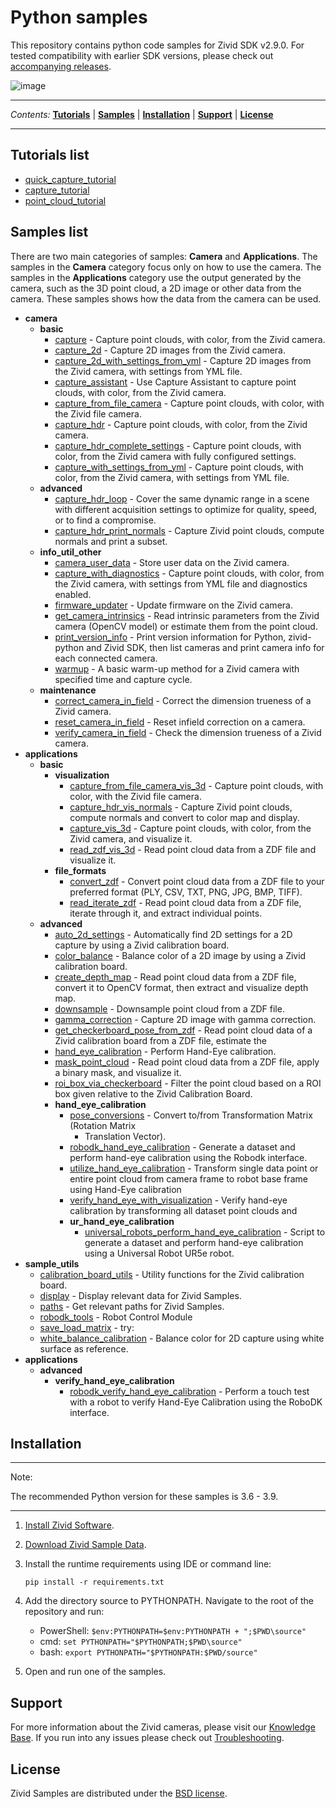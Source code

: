 # Python samples

This repository contains python code samples for Zivid SDK v2.9.0. For
tested compatibility with earlier SDK versions, please check out
[accompanying
releases](https://github.com/zivid/zivid-python-samples/tree/master/../../releases).

![image](https://www.zivid.com/hubfs/softwarefiles/images/zivid-generic-github-header.png)



---

*Contents:*
[**Tutorials**](#Tutorials-list) |
[**Samples**](#Samples-list) |
[**Installation**](#Installation) |
[**Support**](#Support) |
[**License**](#License)

---



## Tutorials list

  - [quick\_capture\_tutorial](https://github.com/zivid/zivid-python-samples/tree/master/source/camera/basic/quick_capture_tutorial.md)
  - [capture\_tutorial](https://github.com/zivid/zivid-python-samples/tree/master/source/camera/basic/capture_tutorial.md)
  - [point\_cloud\_tutorial](https://github.com/zivid/zivid-python-samples/tree/master/source/applications/point_cloud_tutorial.md)

## Samples list

There are two main categories of samples: **Camera** and
**Applications**. The samples in the **Camera** category focus only on
how to use the camera. The samples in the **Applications** category use
the output generated by the camera, such as the 3D point cloud, a 2D
image or other data from the camera. These samples shows how the data
from the camera can be used.

  - **camera**
      - **basic**
          - [capture](https://github.com/zivid/zivid-python-samples/tree/master//source/camera/basic/capture.py) - Capture point clouds, with color, from the Zivid camera.
          - [capture\_2d](https://github.com/zivid/zivid-python-samples/tree/master//source/camera/basic/capture_2d.py) - Capture 2D images from the Zivid camera.
          - [capture\_2d\_with\_settings\_from\_yml](https://github.com/zivid/zivid-python-samples/tree/master//source/camera/basic/capture_2d_with_settings_from_yml.py) - Capture 2D images from the Zivid camera, with settings
            from YML file.
          - [capture\_assistant](https://github.com/zivid/zivid-python-samples/tree/master//source/camera/basic/capture_assistant.py) - Use Capture Assistant to capture point clouds, with color,
            from the Zivid camera.
          - [capture\_from\_file\_camera](https://github.com/zivid/zivid-python-samples/tree/master//source/camera/basic/capture_from_file_camera.py) - Capture point clouds, with color, with the Zivid file
            camera.
          - [capture\_hdr](https://github.com/zivid/zivid-python-samples/tree/master//source/camera/basic/capture_hdr.py) - Capture point clouds, with color, from the Zivid camera.
          - [capture\_hdr\_complete\_settings](https://github.com/zivid/zivid-python-samples/tree/master//source/camera/basic/capture_hdr_complete_settings.py) - Capture point clouds, with color, from the Zivid camera
            with fully configured settings.
          - [capture\_with\_settings\_from\_yml](https://github.com/zivid/zivid-python-samples/tree/master//source/camera/basic/capture_with_settings_from_yml.py) - Capture point clouds, with color, from the Zivid camera,
            with settings from YML file.
      - **advanced**
          - [capture\_hdr\_loop](https://github.com/zivid/zivid-python-samples/tree/master//source/camera/advanced/capture_hdr_loop.py) - Cover the same dynamic range in a scene with different
            acquisition settings to optimize for quality, speed, or to
            find a compromise.
          - [capture\_hdr\_print\_normals](https://github.com/zivid/zivid-python-samples/tree/master//source/camera/advanced/capture_hdr_print_normals.py) - Capture Zivid point clouds, compute normals and print a
            subset.
      - **info\_util\_other**
          - [camera\_user\_data](https://github.com/zivid/zivid-python-samples/tree/master//source/camera/info_util_other/camera_user_data.py) - Store user data on the Zivid camera.
          - [capture\_with\_diagnostics](https://github.com/zivid/zivid-python-samples/tree/master//source/camera/info_util_other/capture_with_diagnostics.py) - Capture point clouds, with color, from the Zivid camera,
            with settings from YML file and diagnostics enabled.
          - [firmware\_updater](https://github.com/zivid/zivid-python-samples/tree/master//source/camera/info_util_other/firmware_updater.py) - Update firmware on the Zivid camera.
          - [get\_camera\_intrinsics](https://github.com/zivid/zivid-python-samples/tree/master//source/camera/info_util_other/get_camera_intrinsics.py) - Read intrinsic parameters from the Zivid camera (OpenCV
            model) or estimate them from the point cloud.
          - [print\_version\_info](https://github.com/zivid/zivid-python-samples/tree/master//source/camera/info_util_other/print_version_info.py) - Print version information for Python, zivid-python and
            Zivid SDK, then list cameras and print camera info for each
            connected camera.
          - [warmup](https://github.com/zivid/zivid-python-samples/tree/master//source/camera/info_util_other/warmup.py) - A basic warm-up method for a Zivid camera with specified
            time and capture cycle.
      - **maintenance**
          - [correct\_camera\_in\_field](https://github.com/zivid/zivid-python-samples/tree/master//source/camera/maintenance/correct_camera_in_field.py) - Correct the dimension trueness of a Zivid camera.
          - [reset\_camera\_in\_field](https://github.com/zivid/zivid-python-samples/tree/master//source/camera/maintenance/reset_camera_in_field.py) - Reset infield correction on a camera.
          - [verify\_camera\_in\_field](https://github.com/zivid/zivid-python-samples/tree/master//source/camera/maintenance/verify_camera_in_field.py) - Check the dimension trueness of a Zivid camera.
  - **applications**
      - **basic**
          - **visualization**
              - [capture\_from\_file\_camera\_vis\_3d](https://github.com/zivid/zivid-python-samples/tree/master//source/applications/basic/visualization/capture_from_file_camera_vis_3d.py) - Capture point clouds, with color, with the Zivid file
                camera.
              - [capture\_hdr\_vis\_normals](https://github.com/zivid/zivid-python-samples/tree/master//source/applications/basic/visualization/capture_hdr_vis_normals.py) - Capture Zivid point clouds, compute normals and
                convert to color map and display.
              - [capture\_vis\_3d](https://github.com/zivid/zivid-python-samples/tree/master//source/applications/basic/visualization/capture_vis_3d.py) - Capture point clouds, with color, from the Zivid
                camera, and visualize it.
              - [read\_zdf\_vis\_3d](https://github.com/zivid/zivid-python-samples/tree/master//source/applications/basic/visualization/read_zdf_vis_3d.py) - Read point cloud data from a ZDF file and visualize
                it.
          - **file\_formats**
              - [convert\_zdf](https://github.com/zivid/zivid-python-samples/tree/master//source/applications/basic/file_formats/convert_zdf.py) - Convert point cloud data from a ZDF file to your
                preferred format (PLY, CSV, TXT, PNG, JPG, BMP, TIFF).
              - [read\_iterate\_zdf](https://github.com/zivid/zivid-python-samples/tree/master//source/applications/basic/file_formats/read_iterate_zdf.py) - Read point cloud data from a ZDF file, iterate through
                it, and extract individual points.
      - **advanced**
          - [auto\_2d\_settings](https://github.com/zivid/zivid-python-samples/tree/master//source/applications/advanced/auto_2d_settings.py) - Automatically find 2D settings for a 2D capture by using a
            Zivid calibration board.
          - [color\_balance](https://github.com/zivid/zivid-python-samples/tree/master//source/applications/advanced/color_balance.py) - Balance color of a 2D image by using a Zivid calibration
            board.
          - [create\_depth\_map](https://github.com/zivid/zivid-python-samples/tree/master//source/applications/advanced/create_depth_map.py) - Read point cloud data from a ZDF file, convert it to
            OpenCV format, then extract and visualize depth map.
          - [downsample](https://github.com/zivid/zivid-python-samples/tree/master//source/applications/advanced/downsample.py) - Downsample point cloud from a ZDF file.
          - [gamma\_correction](https://github.com/zivid/zivid-python-samples/tree/master//source/applications/advanced/gamma_correction.py) - Capture 2D image with gamma correction.
          - [get\_checkerboard\_pose\_from\_zdf](https://github.com/zivid/zivid-python-samples/tree/master//source/applications/advanced/get_checkerboard_pose_from_zdf.py) - Read point cloud data of a Zivid calibration board from a
            ZDF file, estimate the
          - [hand\_eye\_calibration](https://github.com/zivid/zivid-python-samples/tree/master//source/applications/advanced/hand_eye_calibration/hand_eye_calibration.py) - Perform Hand-Eye calibration.
          - [mask\_point\_cloud](https://github.com/zivid/zivid-python-samples/tree/master//source/applications/advanced/mask_point_cloud.py) - Read point cloud data from a ZDF file, apply a binary
            mask, and visualize it.
          - [roi\_box\_via\_checkerboard](https://github.com/zivid/zivid-python-samples/tree/master//source/applications/advanced/roi_box_via_checkerboard.py) - Filter the point cloud based on a ROI box given relative
            to the Zivid Calibration Board.
          - **hand\_eye\_calibration**
              - [pose\_conversions](https://github.com/zivid/zivid-python-samples/tree/master//source/applications/advanced/hand_eye_calibration/pose_conversions.py) - Convert to/from Transformation Matrix (Rotation Matrix
                + Translation Vector).
              - [robodk\_hand\_eye\_calibration](https://github.com/zivid/zivid-python-samples/tree/master//source/applications/advanced/hand_eye_calibration/robodk_hand_eye_calibration/robodk_hand_eye_calibration.py) - Generate a dataset and perform hand-eye calibration
                using the Robodk interface.
              - [utilize\_hand\_eye\_calibration](https://github.com/zivid/zivid-python-samples/tree/master//source/applications/advanced/hand_eye_calibration/utilize_hand_eye_calibration.py) - Transform single data point or entire point cloud from
                camera frame to robot base frame using Hand-Eye
                calibration
              - [verify\_hand\_eye\_with\_visualization](https://github.com/zivid/zivid-python-samples/tree/master//source/applications/advanced/hand_eye_calibration/verify_hand_eye_with_visualization.py) - Verify hand-eye calibration by transforming all
                dataset point clouds and
              - **ur\_hand\_eye\_calibration**
                  - [universal\_robots\_perform\_hand\_eye\_calibration](https://github.com/zivid/zivid-python-samples/tree/master//source/applications/advanced/hand_eye_calibration/ur_hand_eye_calibration/universal_robots_perform_hand_eye_calibration.py) - Script to generate a dataset and perform hand-eye
                    calibration using a Universal Robot UR5e robot.
  - **sample\_utils**
      - [calibration\_board\_utils](https://github.com/zivid/zivid-python-samples/tree/master//source/sample_utils/calibration_board_utils.py) - Utility functions for the Zivid calibration board.
      - [display](https://github.com/zivid/zivid-python-samples/tree/master//source/sample_utils/display.py) - Display relevant data for Zivid Samples.
      - [paths](https://github.com/zivid/zivid-python-samples/tree/master//source/sample_utils/paths.py) - Get relevant paths for Zivid Samples.
      - [robodk\_tools](https://github.com/zivid/zivid-python-samples/tree/master//source/sample_utils/robodk_tools.py) - Robot Control Module
      - [save\_load\_matrix](https://github.com/zivid/zivid-python-samples/tree/master//source/sample_utils/save_load_matrix.py) - try:
      - [white\_balance\_calibration](https://github.com/zivid/zivid-python-samples/tree/master//source/sample_utils/white_balance_calibration.py) - Balance color for 2D capture using white surface as reference.
  - **applications**
      - **advanced**
          - **verify\_hand\_eye\_calibration**
              - [robodk\_verify\_hand\_eye\_calibration](https://github.com/zivid/zivid-python-samples/tree/master//source/applications/advanced/verify_hand_eye_calibration/robodk_verify_hand_eye_calibration.py) - Perform a touch test with a robot to verify Hand-Eye
                Calibration using the RoboDK interface.

## Installation

-----

Note:

The recommended Python version for these samples is 3.6 - 3.9.

-----

1.  [Install Zivid
    Software](https://support.zivid.com/latest//getting-started/software-installation.html).

2.  [Download Zivid Sample
    Data](https://support.zivid.com/latest//api-reference/samples/sample-data.html).

3.  Install the runtime requirements using IDE or command line:
    
    ``` sourceCode bash
    pip install -r requirements.txt
    ```

4.  Add the directory source to PYTHONPATH. Navigate to the root of the
    repository and run:
    
      - PowerShell: `$env:PYTHONPATH=$env:PYTHONPATH + ";$PWD\source"`
      - cmd: `set PYTHONPATH="$PYTHONPATH;$PWD\source"`
      - bash: `export PYTHONPATH="$PYTHONPATH:$PWD/source"`

5.  Open and run one of the samples.

## Support

For more information about the Zivid cameras, please visit our
[Knowledge Base](https://support.zivid.com/latest). If you run into any
issues please check out
[Troubleshooting](https://support.zivid.com/latest/support/troubleshooting.html).

## License

Zivid Samples are distributed under the [BSD
license](https://github.com/zivid/zivid-python-samples/tree/master/LICENSE).
